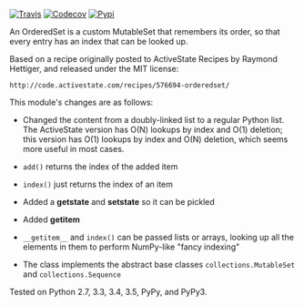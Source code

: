 [![Travis](https://img.shields.io/travis/LuminosoInsight/ordered-set/master.svg?label=Travis%20CI)](https://travis-ci.org/LuminosoInsight/ordered-set)
[![Codecov](https://codecov.io/github/LuminosoInsight/ordered-set/badge.svg?branch=master&service=github)](https://codecov.io/github/LuminosoInsight/ordered-set?branch=master)
[![Pypi](https://img.shields.io/pypi/v/ordered-set.svg)](https://pypi.python.org/pypi/ordered-set)


An OrderedSet is a custom MutableSet that remembers its order, so that every
entry has an index that can be looked up.

Based on a recipe originally posted to ActiveState Recipes by Raymond Hettiger,
and released under the MIT license:

    http://code.activestate.com/recipes/576694-orderedset/

This module's changes are as follows:

- Changed the content from a doubly-linked list to a regular Python list.
  The ActiveState version has O(N) lookups by index and O(1) deletion;
  this version has O(1) lookups by index and O(N) deletion, which seems
  more useful in most cases.

- `add()` returns the index of the added item

- `index()` just returns the index of an item

- Added a __getstate__ and __setstate__ so it can be pickled

- Added __getitem__

- `__getitem__` and `index()` can be passed lists or arrays, looking up
  all the elements in them to perform NumPy-like "fancy indexing"

- The class implements the abstract base classes `collections.MutableSet`
  and `collections.Sequence`

Tested on Python 2.7, 3.3, 3.4, 3.5, PyPy, and PyPy3.
